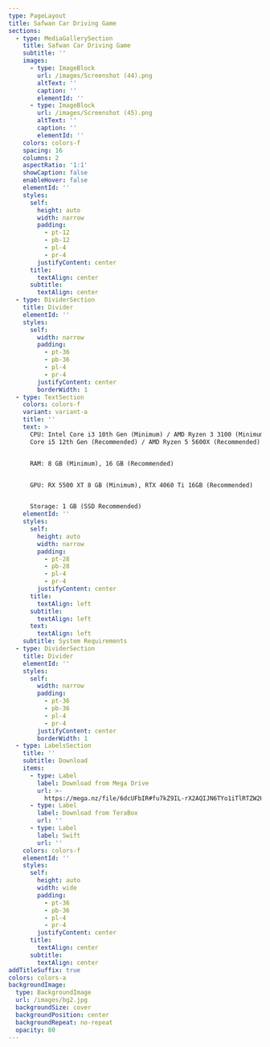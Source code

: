 ```yaml
---
type: PageLayout
title: Safwan Car Driving Game
sections:
  - type: MediaGallerySection
    title: Safwan Car Driving Game
    subtitle: ''
    images:
      - type: ImageBlock
        url: /images/Screenshot (44).png
        altText: ''
        caption: ''
        elementId: ''
      - type: ImageBlock
        url: /images/Screenshot (45).png
        altText: ''
        caption: ''
        elementId: ''
    colors: colors-f
    spacing: 16
    columns: 2
    aspectRatio: '1:1'
    showCaption: false
    enableHover: false
    elementId: ''
    styles:
      self:
        height: auto
        width: narrow
        padding:
          - pt-12
          - pb-12
          - pl-4
          - pr-4
        justifyContent: center
      title:
        textAlign: center
      subtitle:
        textAlign: center
  - type: DividerSection
    title: Divider
    elementId: ''
    styles:
      self:
        width: narrow
        padding:
          - pt-36
          - pb-36
          - pl-4
          - pr-4
        justifyContent: center
        borderWidth: 1
  - type: TextSection
    colors: colors-f
    variant: variant-a
    title: ''
    text: >
      CPU: Intel Core i3 10th Gen (Minimum) / AMD Ryzen 3 3100 (Minimum), Intel
      Core i5 12th Gen (Recommended) / AMD Ryzen 5 5600X (Recommended)


      RAM: 8 GB (Minimum), 16 GB (Recommended)


      GPU: RX 5500 XT 8 GB (Minimum), RTX 4060 Ti 16GB (Recommended)


      Storage: 1 GB (SSD Recommended)
    elementId: ''
    styles:
      self:
        height: auto
        width: narrow
        padding:
          - pt-28
          - pb-28
          - pl-4
          - pr-4
        justifyContent: center
      title:
        textAlign: left
      subtitle:
        textAlign: left
      text:
        textAlign: left
    subtitle: System Requirements
  - type: DividerSection
    title: Divider
    elementId: ''
    styles:
      self:
        width: narrow
        padding:
          - pt-36
          - pb-36
          - pl-4
          - pr-4
        justifyContent: center
        borderWidth: 1
  - type: LabelsSection
    title: ''
    subtitle: Download
    items:
      - type: Label
        label: Download from Mega Drive
        url: >-
          https://mega.nz/file/6dcUFbIR#fu7kZ9IL-rX2AQIJN6TYo1iTlRTZW2H8P7kTkfE72RM
      - type: Label
        label: Download from TeraBox
        url: ''
      - type: Label
        label: Swift
        url: ''
    colors: colors-f
    elementId: ''
    styles:
      self:
        height: auto
        width: wide
        padding:
          - pt-36
          - pb-36
          - pl-4
          - pr-4
        justifyContent: center
      title:
        textAlign: center
      subtitle:
        textAlign: center
addTitleSuffix: true
colors: colors-a
backgroundImage:
  type: BackgroundImage
  url: /images/bg2.jpg
  backgroundSize: cover
  backgroundPosition: center
  backgroundRepeat: no-repeat
  opacity: 80
---
```

